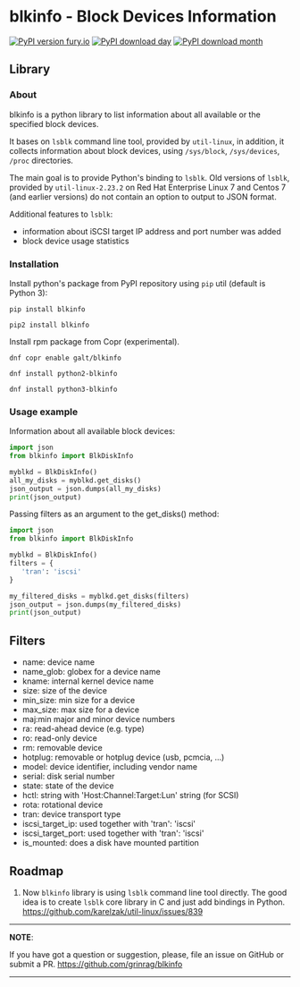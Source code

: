 # blkinfo - Block Devices Information

[![PyPI version fury.io](https://badge.fury.io/py/blkinfo.svg)](https://pypi.python.org/pypi/blkinfo/)  [![PyPI download day](https://img.shields.io/pypi/dd/blkinfo)](https://pypi.python.org/pypi/blkinfo/)  [![PyPI download month](https://img.shields.io/pypi/dm/blkinfo)](https://pypi.python.org/pypi/blkinfo/)


## Library

### About

blkinfo is a python library to list information about all available or the specified block devices.

It bases on `lsblk` command line tool, provided by `util-linux`, in addition, it collects information about block
devices, using `/sys/block`, `/sys/devices`, `/proc` directories.

The main goal is to provide Python's binding to `lsblk`. Old versions of `lsblk`, provided by `util-linux-2.23.2` on
Red Hat Enterprise Linux 7 and Centos 7 (and earlier versions) do not contain an option to output to JSON format.

Additional features to `lsblk`:

- information about iSCSI target IP address and port number was added
- block device usage statistics

### Installation

Install python's package from PyPI repository using `pip` util (default is Python 3):

```
pip install blkinfo

pip2 install blkinfo
```


Install rpm package from Copr (experimental).

```
dnf copr enable galt/blkinfo

dnf install python2-blkinfo

dnf install python3-blkinfo
```


### Usage example


Information about all available block devices:

```python
import json
from blkinfo import BlkDiskInfo

myblkd = BlkDiskInfo()
all_my_disks = myblkd.get_disks()
json_output = json.dumps(all_my_disks)
print(json_output)
```


Passing filters as an argument to the get_disks() method:

```python
import json
from blkinfo import BlkDiskInfo

myblkd = BlkDiskInfo()
filters = {
   'tran': 'iscsi'
}

my_filtered_disks = myblkd.get_disks(filters)
json_output = json.dumps(my_filtered_disks)
print(json_output)
```



## Filters


-    name:      device name
-    name_glob:  globex for a device name
-    kname:      internal kernel device name
-    size:       size of the device
-    min_size:   min size for a device
-    max_size:   max size for a device
-    maj:min     major and minor device numbers
-    ra:         read-ahead device (e.g. type)
-    ro:         read-only device
-    rm:         removable device
-    hotplug:    removable or hotplug device (usb, pcmcia, ...)
-    model:      device identifier, including vendor name
-    serial:     disk serial number
-    state:      state of the device
-    hctl:       string with 'Host:Channel:Target:Lun' string (for SCSI)
-    rota:       rotational device
-    tran:       device transport type
-    iscsi_target_ip:      used together with 'tran': 'iscsi'
-    iscsi_target_port:    used together with 'tran': 'iscsi'
-    is_mounted:           does a disk have mounted partition



## Roadmap

1. Now `blkinfo` library is using `lsblk` command line tool directly.
   The good idea is to create `lsblk` core library in C and just add bindings in Python.
   https://github.com/karelzak/util-linux/issues/839



---
**NOTE**:

 If you have got a question or suggestion, please, file an issue on
GitHub or submit a PR. https://github.com/grinrag/blkinfo

---
